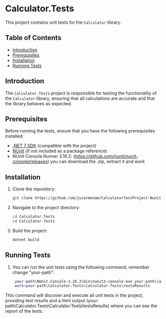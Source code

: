 # Calculator.Tests

This project contains unit tests for the `Calculator` library.

## Table of Contents

- [Introduction](#introduction)
- [Prerequisites](#prerequisites)
- [Installation](#installation)
- [Running Tests](#running-tests)
  
## Introduction

The `Calculator.Tests` project is responsible for testing the functionality of the `Calculator` library, ensuring that all calculations are accurate and that the library behaves as expected.

## Prerequisites

Before running the tests, ensure that you have the following prerequisites installed:

- [.NET 7 SDK](https://dotnet.microsoft.com/download) (compatible with the project)
- [NUnit](https://nunit.org/) (if not included as a package reference)
- NUnit Console Runner 3.16.2: (https://github.com/nunit/nunit-console/releases) you can download the .zip, extract it and work

## Installation

1. Clone the repository:

   ```bash
   git clone https://github.com/jucarmonam/CalculatorTestProject-Nunit.git

2. Navigate to the project directory:
   
   ```bash
   cd Calculator.Tests
   cd Calculator.Tests

3. Build the project:
    ```bash
   dotnet build

## Running Tests

1. You can run the unit tests using the following command, remember change "your-path":
   ```bash
    your-path\NUnit.Console-3.16.2\bin\nunit3-console.exe your-path\Calculator.Tests\Calculator.Tests\bin\Debug\net7.0\App.Tests.dll  --result="TestResult.html;transform=NUnitToHtml.xslt" --    
    work=your-path\Calculator.Tests\Calculator.Tests\testsResults
   
This command will discover and execute all unit tests in the project, providing test results and a html output (your-path\Calculator.Tests\Calculator.Tests\testsResults) where you can see the report of the tests.
